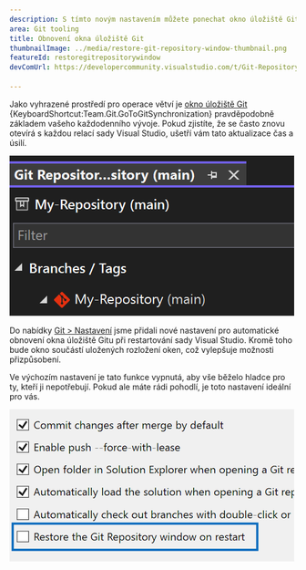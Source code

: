 ```yaml
---
description: S tímto novým nastavením můžete ponechat okno úložiště Git otevřené mezi restartováními.
area: Git tooling
title: Obnovení okna úložiště Git
thumbnailImage: ../media/restore-git-repository-window-thumbnail.png
featureId: restoregitrepositorywindow
devComUrl: https://developercommunity.visualstudio.com/t/Git-Repository-window-is-not-restored-in/1255797

---
```



Jako vyhrazené prostředí pro operace větví je [okno úložiště Git](vscmd://Team.Git.GoToGitSynchronization) {KeyboardShortcut:Team.Git.GoToGitSynchronization} pravděpodobně základem vašeho každodenního vývoje. Pokud zjistíte, že se často znovu otevírá s každou relací sady Visual Studio, ušetří vám tato aktualizace čas a úsilí.

![Seznam větví okna úložiště Git.](../media/restore-git-repository-window-thumbnail.png)

Do nabídky [Git > Nastavení](vscmd://Team.Git.Settings) jsme přidali nové nastavení pro automatické obnovení okna úložiště Gitu při restartování sady Visual Studio. Kromě toho bude okno součástí uložených rozložení oken, což vylepšuje možnosti přizpůsobení.

Ve výchozím nastavení je tato funkce vypnutá, aby vše běželo hladce pro ty, kteří ji nepotřebují. Pokud ale máte rádi pohodlí, je toto nastavení ideální pro vás.

![Stránka Nastavení Gitu se zaškrtávacím políčkem obnovení okna úložiště Git.](../media/restore-git-repository-window-setting.png)
